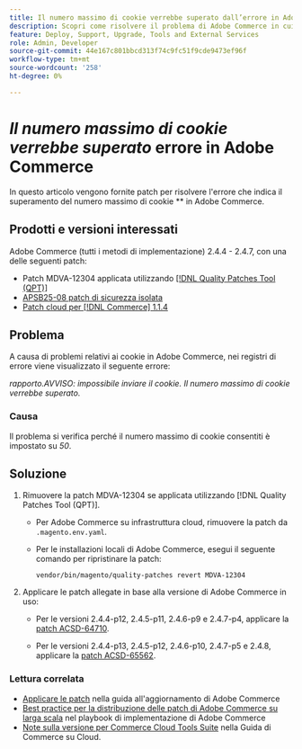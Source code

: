 ```yaml
---
title: Il numero massimo di cookie verrebbe superato dall’errore in Adobe Commerce
description: Scopri come risolvere il problema di Adobe Commerce in cui si verifica un errore che indica il superamento del numero massimo di cookie.
feature: Deploy, Support, Upgrade, Tools and External Services
role: Admin, Developer
source-git-commit: 44e167c801bbcd313f74c9fc51f9cde9473ef96f
workflow-type: tm+mt
source-wordcount: '258'
ht-degree: 0%

---
```


# *Il numero massimo di cookie verrebbe superato* errore in Adobe Commerce

In questo articolo vengono fornite patch per risolvere l&#39;errore che indica il superamento del numero massimo di cookie ** in Adobe Commerce.

## Prodotti e versioni interessati

Adobe Commerce (tutti i metodi di implementazione) 2.4.4 - 2.4.7, con una delle seguenti patch:

* Patch MDVA-12304 applicata utilizzando [[!DNL Quality Patches Tool (QPT)]](https://experienceleague.adobe.com/it/docs/commerce-operations/tools/quality-patches-tool/release-notes)
* [APSB25-08 patch di sicurezza isolata](/help/troubleshooting/known-issues-patches-attached/security-update-available-for-adobe-commerce-apsb25-08.md)
* [Patch cloud per [!DNL Commerce] 1.1.4](https://experienceleague.adobe.com/it/docs/commerce-on-cloud/user-guide/release-notes/cloud-patches)

## Problema

A causa di problemi relativi ai cookie in Adobe Commerce, nei registri di errore viene visualizzato il seguente errore:

*rapporto.AVVISO: impossibile inviare il cookie. Il numero massimo di cookie verrebbe superato.*

### Causa

Il problema si verifica perché il numero massimo di cookie consentiti è impostato su *50*.

## Soluzione

1. Rimuovere la patch MDVA-12304 se applicata utilizzando [!DNL Quality Patches Tool (QPT)].

   * Per Adobe Commerce su infrastruttura cloud, rimuovere la patch da `.magento.env.yaml`.
   * Per le installazioni locali di Adobe Commerce, esegui il seguente comando per ripristinare la patch:

     `vendor/bin/magento/quality-patches revert MDVA-12304`

1. Applicare le patch allegate in base alla versione di Adobe Commerce in uso:

   * Per le versioni 2.4.4-p12, 2.4.5-p11, 2.4.6-p9 e 2.4.7-p4, applicare la [patch ACSD-64710](assets/acsd-64710_2.4.5-p11.patch.zip).

   * Per le versioni 2.4.4-p13, 2.4.5-p12, 2.4.6-p10, 2.4.7-p5 e 2.4.8, applicare la [patch ACSD-65562](assets/acsd-65562_2.4.5-p12.patch.zip).

### Lettura correlata

* [Applicare le patch](https://experienceleague.adobe.com/it/docs/commerce-operations/upgrade-guide/patches/apply) nella guida all&#39;aggiornamento di Adobe Commerce
* [Best practice per la distribuzione delle patch di Adobe Commerce su larga scala](https://experienceleague.adobe.com/it/docs/commerce-operations/implementation-playbook/best-practices/maintenance/patching-at-scale) nel playbook di implementazione di Adobe Commerce
* [Note sulla versione per Commerce Cloud Tools Suite](https://experienceleague.adobe.com/it/docs/commerce-on-cloud/user-guide/release-notes/cloud-tools-suite) nella Guida di Commerce su Cloud.
